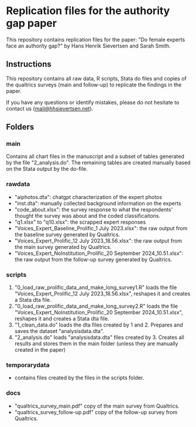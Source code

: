 # Replication files for the authority gap paper

This repository contains replication files for the paper: "Do female experts face an authority gap?" by Hans Henrik Sievertsen and Sarah Smith. 

## Instructions

This repository contains all raw data, R scripts, Stata do files and copies of the qualtrics surveys (main and follow-up) to replicate the findings in the paper. 

If you have any questions or identify mistakes, please do not hesitate to contact us (mail@hhsievertsen.net).



## Folders

### main 

Contains all chart files in the manuscript and a subset of tables generated by the file "2_analysis.do". The remaining tables are created manually based on the Stata output by the do-file.


### rawdata 

- "aiphotos.dta": chatgpt characterization of the expert photos
- "inst.dta": manually collected background information on the experts
- "code_about.xlsx": the survey response to what the respondents' thought the survey was about and the coded classificaitons.
- "q1.xlsx" to "q10.xlsx": the scrapped expert responses
- "Voices_Expert_Baseline_Prolific_1 July 2023.xlsx": the raw output from the baseline survey generated by Qualtrics. 
- "Voices_Expert_Prolific_12 July 2023_18.56.xlsx": the raw output from the main survey generated by Qualtrics.
- "Voices_Expert_NoInstitution_Prolific_20 September 2024_10.51.xlsx": the raw output from the follow-up survey generated by Qualtrics.


### scripts

1. "0_load_raw_prolific_data_and_make_long_survey1.R" loads the file "Voices_Expert_Prolific_12 July 2023_18.56.xlsx", reshapes it and creates a Stata dta file.  
2. "0_load_raw_prolific_data_and_make_long_survey2.R" loads the file "Voices_Expert_NoInstitution_Prolific_20 September 2024_10.51.xlsx", reshapes it and creates a Stata dta file. 
3. "1_clean_data.do" loads the dta files created by 1 and 2. Prepares and saves the dataset "analysisdata.dta".
4. "2_analysis.do" loads "analysisdata.dta" files created by 3. Creates all results and stores them in the main folder (unless they are manually created in the paper)


### temporarydata 

- contains files created by the files in the scripts folder.

### docs

- "qualtrics_survey_main.pdf" copy of the main survey from Qualtrics.
- "qualtrics_survey_follow-up.pdf" copy of the follow-up survey from Qualtrics.


